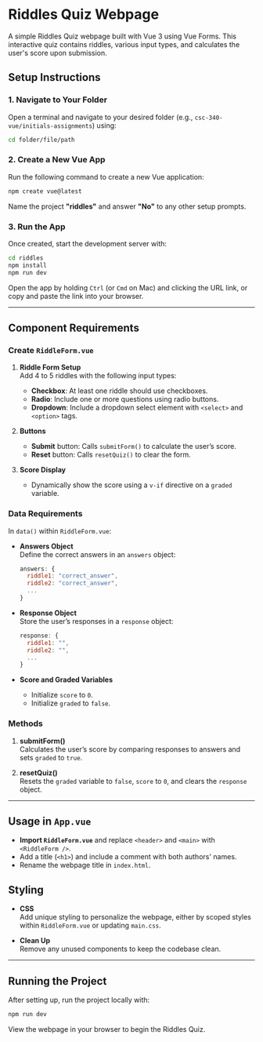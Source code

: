 
# Riddles Quiz Webpage

A simple Riddles Quiz webpage built with Vue 3 using Vue Forms. This interactive quiz contains riddles, various input types, and calculates the user's score upon submission.

## Setup Instructions

### 1. Navigate to Your Folder
Open a terminal and navigate to your desired folder (e.g., `csc-340-vue/initials-assignments`) using:
```bash
cd folder/file/path
```

### 2. Create a New Vue App
Run the following command to create a new Vue application:
```bash
npm create vue@latest
```
Name the project **"riddles"** and answer **"No"** to any other setup prompts.

### 3. Run the App
Once created, start the development server with:
```bash
cd riddles
npm install
npm run dev
```
Open the app by holding `Ctrl` (or `Cmd` on Mac) and clicking the URL link, or copy and paste the link into your browser.

---

## Component Requirements

### Create `RiddleForm.vue`
1. **Riddle Form Setup**  
   Add 4 to 5 riddles with the following input types:
   - **Checkbox**: At least one riddle should use checkboxes.
   - **Radio**: Include one or more questions using radio buttons.
   - **Dropdown**: Include a dropdown select element with `<select>` and `<option>` tags.

2. **Buttons**  
   - **Submit** button: Calls `submitForm()` to calculate the user’s score.
   - **Reset** button: Calls `resetQuiz()` to clear the form.

3. **Score Display**  
   - Dynamically show the score using a `v-if` directive on a `graded` variable.

### Data Requirements

In `data()` within `RiddleForm.vue`:
- **Answers Object**  
  Define the correct answers in an `answers` object:
  ```javascript
  answers: {
    riddle1: "correct_answer",
    riddle2: "correct_answer",
    ...
  }
  ```

- **Response Object**  
  Store the user’s responses in a `response` object:
  ```javascript
  response: {
    riddle1: "",
    riddle2: "",
    ...
  }
  ```

- **Score and Graded Variables**  
  - Initialize `score` to `0`.
  - Initialize `graded` to `false`.

### Methods

1. **submitForm()**  
   Calculates the user’s score by comparing responses to answers and sets `graded` to `true`.

2. **resetQuiz()**  
   Resets the `graded` variable to `false`, `score` to `0`, and clears the `response` object.

---

## Usage in `App.vue`

- **Import `RiddleForm.vue`** and replace `<header>` and `<main>` with `<RiddleForm />`.
- Add a title (`<h1>`) and include a comment with both authors' names.
- Rename the webpage title in `index.html`.

## Styling

- **CSS**  
  Add unique styling to personalize the webpage, either by scoped styles within `RiddleForm.vue` or updating `main.css`.

- **Clean Up**  
  Remove any unused components to keep the codebase clean.

--- 

## Running the Project

After setting up, run the project locally with:
```bash
npm run dev
```
View the webpage in your browser to begin the Riddles Quiz.
